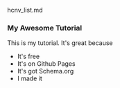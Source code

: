 hcnv_list.md


### My Awesome Tutorial

This is my tutorial. It's great because
- It's free
- It's on Github Pages
- It's got Schema.org
- I made it
